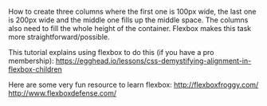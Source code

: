 How to create three columns where the first one is 100px wide, the last one is 200px wide and the middle one fills up the middle space. The columns also need to fill the whole height of the container. Flexbox makes this task more straightforward/possible.

This tutorial explains using flexbox to do this (if you have a pro membership):
https://egghead.io/lessons/css-demystifying-alignment-in-flexbox-children

Here are some very fun resource to learn flexbox:
http://flexboxfroggy.com/
http://www.flexboxdefense.com/
